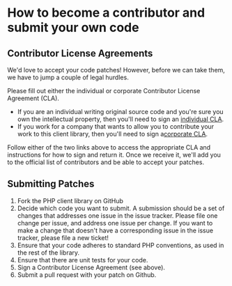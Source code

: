 # How to become a contributor and submit your own code

## Contributor License Agreements

We'd love to accept your code patches! However, before we can take them, we have to jump a couple of legal hurdles.

Please fill out either the individual or corporate Contributor License Agreement (CLA).

* If you are an individual writing original source code and you're sure you own the intellectual property, then you'll
  need to sign an [individual CLA](http://code.google.com/legal/individual-cla-v1.0.html).
* If you work for a company that wants to allow you to contribute your work to this client library, then you'll need to
  sign a[corporate CLA](http://code.google.com/legal/corporate-cla-v1.0.html).

Follow either of the two links above to access the appropriate CLA and instructions for how to sign and return it. Once
we receive it, we'll add you to the official list of contributors and be able to accept your patches.

## Submitting Patches

1. Fork the PHP client library on GitHub
1. Decide which code you want to submit. A submission should be a set of changes that addresses one issue in the issue
   tracker. Please file one change per issue, and address one issue per change. If you want to make a change that
   doesn't have a corresponding issue in the issue tracker, please file a new ticket!
1. Ensure that your code adheres to standard PHP conventions, as used in the rest of the library.
1. Ensure that there are unit tests for your code.
1. Sign a Contributor License Agreement (see above).
1. Submit a pull request with your patch on Github.

